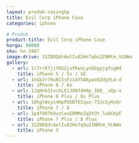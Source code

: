```yaml
---
layout: produk-casinghp
title: Evil Corp iPhone Case
categories: iphone

# Produk
product-title: Evil Corp iPhone Case
harga: 90000
sku: hn-3487
image-drive: 1SZ0DQdrAelIu82Hn7q9u2INMtm_VLNWx
gallery:
  - url: 1r7rcK7jiYOG2jufKwsLynbbgpjqfugW4
    title: iPhone 5 / 5s / SE
  - url: 1nGbJr79uNlSsFzi4Y5AKywoQ2dgYLA-d
    title: iPhone 6 / 6s
  - url: 1JqHnb1txchLE1J8OfdH9p_I68__xQp-x
    title: iPhone 6 Plus / 6s Plus
  - url: 18hglWzys4HpPUGBfOIquz-7IUcSyHsQr
    title: iPhone 7 / 8
  - url: 1p4f80T69vzCesERMMoZq3tOY_lwUCKpF
    title: iPhone 7 Plus / 8 Plus
  - url: 1SZ0DQdrAelIu82Hn7q9u2INMtm_VLNWx
    title: iPhone X
---
```

